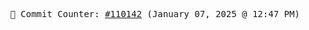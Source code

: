 <p align="center">
    <samp>
        📮 Commit Counter: <a href="https://github.com/Javascript-void0/Javascript-void0/commits/main">#110142</a> (January 07, 2025 @ 12:47 PM)
    </samp>
</p>